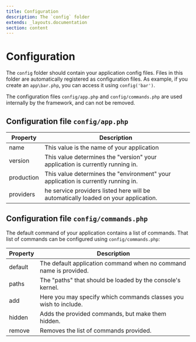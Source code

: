 ```yaml
---
title: Configuration
description: The `config` folder
extends: _layouts.documentation
section: content
---
```


# Configuration

The `config` folder should contain your application config files. Files in this folder
are automatically registered as configuration files. As example, if you create an `app\bar.php`,
you can access it using `config('bar')`.

The configuration files `config/app.php` and `config/commands.php` are used internally by the
framework, and can not be removed.

## Configuration file `config/app.php`

| Property  | Description
| ------------- | -------------
| name  | This value is the name of your application
| version  | This value determines the "version" your application is currently running in.
| production  | This value determines the "environment" your application is currently running in.
| providers  | he service providers listed here will be automatically loaded on your application.

## Configuration file `config/commands.php`

The default command of your application contains a list of commands. That list of commands
can be configured using `config/commands.php`:

| Property  | Description
| ------------- | -------------
| default  | The default application command when no command name is provided.
| paths  | The "paths" that should be loaded by the console's kernel.
| add  | Here you may specify which commands classes you wish to include.
| hidden  | Adds the provided commands, but make them hidden.
| remove  | Removes the list of commands provided.
